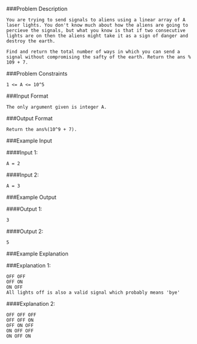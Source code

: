 ###Problem Description
```
You are trying to send signals to aliens using a linear array of A laser lights. You don't know much about how the aliens are going to percieve the signals, but what you know is that if two consecutive lights are on then the aliens might take it as a sign of danger and destroy the earth.

Find and return the total number of ways in which you can send a signal without compromising the safty of the earth. Return the ans % 109 + 7.
```


###Problem Constraints

```
1 <= A <= 10^5
```



###Input Format

```
The only argument given is integer A.
```



###Output Format

```
Return the ans%(10^9 + 7).
```



###Example Input

####Input 1:

```
A = 2
```
####Input 2:

```
A = 3
```


###Example Output

####Output 1:

```
3
```
####Output 2:

```
5
```


###Example Explanation

###Explanation 1:

```
OFF OFF
OFF ON
ON OFF
All lights off is also a valid signal which probably means 'bye'
```
####Explanation 2:

```
OFF OFF OFF
OFF OFF ON
OFF ON OFF
ON OFF OFF
ON OFF ON
```